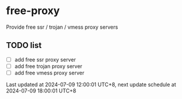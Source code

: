 
# free-proxy
Provide free ssr / trojan / vmess proxy servers


## TODO list
- [ ] add free ssr proxy server
- [ ] add free trojan proxy server
- [ ] add free vmess proxy server

Last updated at 2024-07-09 12:00:01 UTC+8, next update schedule at 2024-07-09 18:00:01 UTC+8

